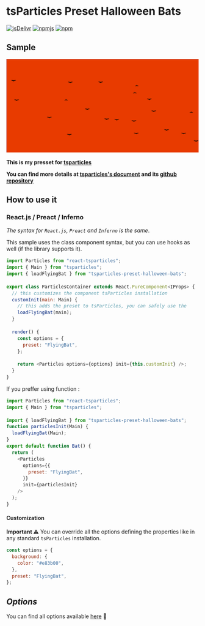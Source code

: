 # tsParticles Preset Halloween Bats

[![jsDelivr](https://data.jsdelivr.com/v1/package/npm/tsparticles-preset-halloween-bats/badge?style=rounded)](https://www.jsdelivr.com/package/npm/tsparticles-preset-halloween-bats) [![npmjs](https://badge.fury.io/js/tsparticles-preset-halloween-bats.svg)](https://www.npmjs.com/package/tsparticles-preset-halloween-bats) [![npm](https://img.shields.io/npm/dm/tsparticles-preset-halloween-bats)](https://www.npmjs.com/package/tsparticles-preset-halloween-bats)

## Sample

![demo](image/sample.png)

**This is my presset for [tsparticles](https://www.npmjs.com/package/tsparticles)**

**You can find more details at [tsparticles's document](https://particles.js.org/docs/) and its [github repository](https://github.com/matteobruni/tsparticles)**

## How to use it

### React.js / Preact / Inferno

_The syntax for `React.js`, `Preact` and `Inferno` is the same_.

This sample uses the class component syntax, but you can use hooks as well (if the library supports it).

```javascript
import Particles from "react-tsparticles";
import { Main } from "tsparticles";
import { loadFlyingBat } from "tsparticles-preset-halloween-bats";

export class ParticlesContainer extends React.PureComponent<IProps> {
  // this customizes the component tsParticles installation
  customInit(main: Main) {
    // this adds the preset to tsParticles, you can safely use the
    loadFlyingBat(main);
  }

  render() {
    const options = {
      preset: "FlyingBat",
    };

    return <Particles options={options} init={this.customInit} />;
  }
}
```

If you preffer using function :

```javascript
import Particles from "react-tsparticles";
import { Main } from "tsparticles";

import { loadFlyingBat } from "tsparticles-preset-halloween-bats";
function particlesInit(Main) {
  loadFlyingBat(Main);
}
export default function Bat() {
  return (
    <Particles
      options={{
        preset: "FlyingBat",
      }}
      init={particlesInit}
    />
  );
}
```

#### Customization

**Important ⚠️**
You can override all the options defining the properties like in any standard `tsParticles` installation.

```javascript
const options = {
  background: {
    color: "#e83b00",
  },
  preset: "FlyingBat",
};
```

## **_Options_**

You can find all options
available [here](https://particles.js.org/docs/interfaces/Options_Interfaces_IOptions.IOptions.html) 📖
